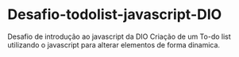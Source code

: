 # Desafio-todolist-javascript-DIO
Desafio de introdução ao javascript da DIO
Criação de um To-do list utilizando o javascript para alterar elementos de forma dinamica.
